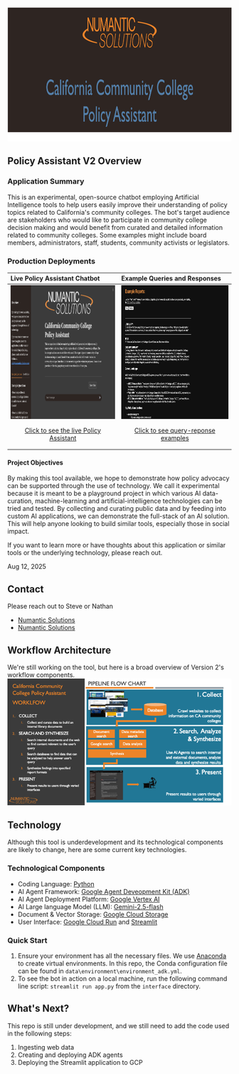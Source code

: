 
<div style="text-align: center;">
<img src="./data/images/ccc_policy_assistant_v2_banner.png" alt="Numantic Solutions" width="900" height="300">
</div> 


## Policy Assistant V2 Overview

### Application Summary
This is an experimental, open-source chatbot employing Artificial Intelligence tools to help users easily improve their understanding of policy topics related to California's community colleges. The bot's target audience are stakeholders who would like to participate in community college decision making and would benefit from curated and detailed information related to community colleges. Some examples might include board members, administrators, staff, students, community activists or legislators.

### Production Deployments
| **Live Policy Assistant Chatbot**                                                                                                                                                                                                                                        | **Example Queries and Responses**                                                                                                                                                                                                                                                                        |
|:-------------------------------------------------------------------------------------------------------------------------------------------------------------------------------------------------------------------------------------------------------------------------|:---------------------------------------------------------------------------------------------------------------------------------------------------------------------------------------------------------------------------------------------------------------------------------------------------------|
| <div style="text-align: center;"><a href="https://ccc-polasst.numanticsolutions.com/"><img src="./data/images/ccc_policy_assistant_screenshot.png" alt="CCC Policy Assistant" width="450" height="300"><p>Click to see the live Policy Assistant</p></a></div>           | <div style="text-align: center;"><a href="https://eternal-bongo-435614-b9.uc.r.appspot.com/example_reports"><img src="./data/images/ccc_policy_assistant_examples.png" alt="CCC Policy Assistant" width="450" height="300"><p>Click to see query-reponse examples</p></a></div>                          |


#### Project Objectives
By making this tool available, we hope to demonstrate how policy advocacy can be supported through the use of technology. We call it experimental because it is meant to be a playground project in which various AI data-curation, machine-learning and artificial-intelligence technologies can be tried and tested. By collecting and curating public data and by feeding into custom AI applications, we can demonstrate the full-stack of an AI solution. This will help anyone looking to build similar tools, especially those in social impact. 

If you want to learn more or have thoughts about this application or similar tools or the underlying technology, please reach out.

Aug 12, 2025

## Contact

Please reach out to Steve or Nathan
- [Numantic Solutions](https://numanticsolutions.com/)
- <a href="https://numanticsolutions.com/" target="_blank" rel="nopener">Numantic Solutions </a>

## Workflow Architecture

We're still working on the tool, but here is a broad overview of Version 2's workflow components.
<img src="./data/images/CCC_workflow_Aug_2025_v2.png" alt="Workflow Pipeline" width="1200"/>

## Technology

Although this tool is underdevelopment and its technological components are likely to change, here are some current key technologies.

### Technological Components

- Coding Language: [Python](https://www.python.org/)
- AI Agent Framework: [Google Agent Deveopment Kit (ADK)](https://google.github.io/adk-docs/)
- AI Agent Deployment Platform: [Google Vertex AI](https://cloud.google.com/vertex-ai?hl=en)
- AI Large language Model (LLM): [Gemini-2.5-flash](https://ai.google.dev/gemini-api/docs/models/gemini)
- Document & Vector Storage: [Google Cloud Storage](https://cloud.google.com/?hl=en)
- User Interface: [Google Cloud Run](https://cloud.google.com/?hl=en) and [Streamlit](https://streamlit.io)

### Quick Start

1. Ensure your environment has all the necessary files. We use [Anaconda](https://www.anaconda.com/) to create virtual environments. In this repo, the Conda configuration file can be found in `data\environment\environment_adk.yml`.
2. To see the bot in action on a local machine, run the following command line script: `streamlit run app.py` from the `interface` directory.

## What's Next?

This repo is still under development, and we still need to add the code used in the following steps: 

1. Ingesting web data
2. Creating and deploying ADK agents
3. Deploying the Streamlit application to GCP

